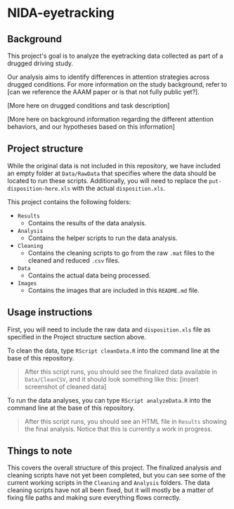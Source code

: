# NIDA-eyetracking

## Background
This project's goal is to analyze the eyetracking data collected as part of a drugged driving study. 

Our analysis aims to identify differences in attention strategies across drugged conditions. For more information on the study background, refer to [can we reference the AAAM paper or is that not fully public yet?]. 

[More here on drugged conditions and task description]

[More here on background information regarding the different attention behaviors, and our hypotheses based on this information]

## Project structure
While the original data is not included in this repository, we have included an empty folder at `Data/RawData` that specifies where the data should be located to run these scripts. Additionally, you will need to replace the `put-disposition-here.xls` with the actual `disposition.xls`.

This project contains the following folders:  

* `Results`  
  * Contains the results of the data analysis.
* `Analysis`
  * Contains the helper scripts to run the data analysis.
* `Cleaning`
  * Contains the cleaning scripts to go from the raw `.mat` files to the cleaned and reduced `.csv` files. 
* `Data`
  * Contains the actual data being processed.
* `Images`
  * Contains the images that are included in this `README.md` file. 

## Usage instructions
First, you will need to include the raw data and `disposition.xls` file as specified in the Project structure section above. 

To clean the data, type `RScript cleanData.R` into the command line at the base of this repository. 

> After this script runs, you should see the finalized data available in `Data/CleanCSV`, and it should look something like this: 
[insert screenshot of cleaned data]

To run the data analyses, you can type `RScript analyzeData.R` into the command line at the base of this repository.
> After this script runs, you should see an HTML file in `Results` showing the final analysis. Notice that this is currently a work in progress. 

## Things to note
This covers the overall structure of this project. The finalized analysis and cleaning scripts have not yet been completed, but you can see some of the current working scripts in the `Cleaning` and `Analysis` folders. The data cleaning scripts have not all been fixed, but it will mostly be a matter of fixing file paths and making sure everything flows correctly. 
